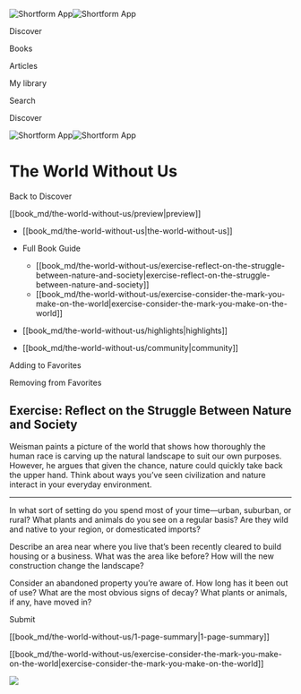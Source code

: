 ![Shortform App](/img/logo.36a2399e.svg)![Shortform App](/img/logo-dark.70c1b072.svg)

Discover

Books

Articles

My library

Search

Discover

![Shortform App](/img/logo.36a2399e.svg)![Shortform App](/img/logo-dark.70c1b072.svg)

# The World Without Us

Back to Discover

[[book_md/the-world-without-us/preview|preview]]

  * [[book_md/the-world-without-us|the-world-without-us]]
  * Full Book Guide

    * [[book_md/the-world-without-us/exercise-reflect-on-the-struggle-between-nature-and-society|exercise-reflect-on-the-struggle-between-nature-and-society]]
    * [[book_md/the-world-without-us/exercise-consider-the-mark-you-make-on-the-world|exercise-consider-the-mark-you-make-on-the-world]]
  * [[book_md/the-world-without-us/highlights|highlights]]
  * [[book_md/the-world-without-us/community|community]]



Adding to Favorites 

Removing from Favorites 

## Exercise: Reflect on the Struggle Between Nature and Society

Weisman paints a picture of the world that shows how thoroughly the human race is carving up the natural landscape to suit our own purposes. However, he argues that given the chance, nature could quickly take back the upper hand. Think about ways you’ve seen civilization and nature interact in your everyday environment.

* * *

In what sort of setting do you spend most of your time—urban, suburban, or rural? What plants and animals do you see on a regular basis? Are they wild and native to your region, or domesticated imports?

Describe an area near where you live that’s been recently cleared to build housing or a business. What was the area like before? How will the new construction change the landscape?

Consider an abandoned property you’re aware of. How long has it been out of use? What are the most obvious signs of decay? What plants or animals, if any, have moved in?

Submit 

[[book_md/the-world-without-us/1-page-summary|1-page-summary]]

[[book_md/the-world-without-us/exercise-consider-the-mark-you-make-on-the-world|exercise-consider-the-mark-you-make-on-the-world]]

![](https://bat.bing.com/action/0?ti=56018282&Ver=2&mid=ad426f30-0aa8-4b59-9b0f-91c6d9877fc1&sid=48a964a0642711eeb2d9b36fc717f5e2&vid=48a9a1e0642711eebeaf23361361f0d4&vids=0&msclkid=N&pi=0&lg=en-US&sw=800&sh=600&sc=24&nwd=1&tl=Shortform%20%7C%20Book&p=https%3A%2F%2Fwww.shortform.com%2Fapp%2Fbook%2Fthe-world-without-us%2Fexercise-reflect-on-the-struggle-between-nature-and-society&r=&lt=991&evt=pageLoad&sv=1&rn=507081)
